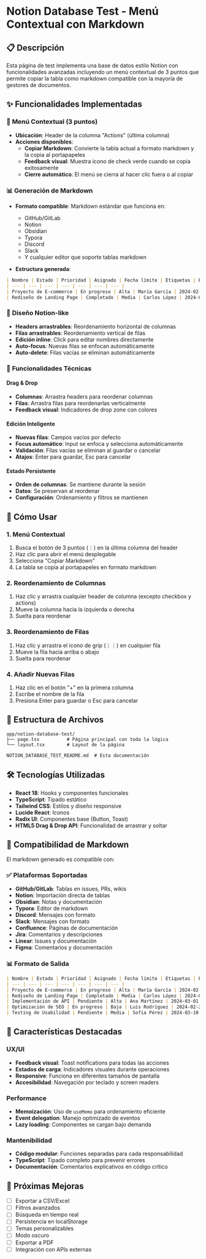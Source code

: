 # Notion Database Test - Menú Contextual con Markdown

## 📋 Descripción

Esta página de test implementa una base de datos estilo Notion con funcionalidades avanzadas incluyendo un menú contextual de 3 puntos que permite copiar la tabla como markdown compatible con la mayoría de gestores de documentos.

## ✨ Funcionalidades Implementadas

### 🎯 **Menú Contextual (3 puntos)**
- **Ubicación**: Header de la columna "Actions" (última columna)
- **Acciones disponibles**:
  - **Copiar Markdown**: Convierte la tabla actual a formato markdown y la copia al portapapeles
  - **Feedback visual**: Muestra icono de check verde cuando se copia exitosamente
  - **Cierre automático**: El menú se cierra al hacer clic fuera o al copiar

### 📊 **Generación de Markdown**
- **Formato compatible**: Markdown estándar que funciona en:
  - GitHub/GitLab
  - Notion
  - Obsidian
  - Typora
  - Discord
  - Slack
  - Y cualquier editor que soporte tablas markdown

- **Estructura generada**:
```markdown
| Nombre | Estado | Prioridad | Asignado | Fecha límite | Etiquetas | Progreso |
| --- | --- | --- | --- | --- | --- | --- |
| Proyecto de E-commerce | En progreso | Alta | María García | 2024-02-15 | Desarrollo, Frontend | 75% |
| Rediseño de Landing Page | Completado | Media | Carlos López | 2024-01-30 | Diseño, UI/UX | 100% |
```

### 🎨 **Diseño Notion-like**
- **Headers arrastrables**: Reordenamiento horizontal de columnas
- **Filas arrastrables**: Reordenamiento vertical de filas
- **Edición inline**: Click para editar nombres directamente
- **Auto-focus**: Nuevas filas se enfocan automáticamente
- **Auto-delete**: Filas vacías se eliminan automáticamente

### 🔧 **Funcionalidades Técnicas**

#### **Drag & Drop**
- **Columnas**: Arrastra headers para reordenar columnas
- **Filas**: Arrastra filas para reordenarlas verticalmente
- **Feedback visual**: Indicadores de drop zone con colores

#### **Edición Inteligente**
- **Nuevas filas**: Campos vacíos por defecto
- **Focus automático**: Input se enfoca y selecciona automáticamente
- **Validación**: Filas vacías se eliminan al guardar o cancelar
- **Atajos**: Enter para guardar, Esc para cancelar

#### **Estado Persistente**
- **Orden de columnas**: Se mantiene durante la sesión
- **Datos**: Se preservan al reordenar
- **Configuración**: Ordenamiento y filtros se mantienen

## 🚀 **Cómo Usar**

### **1. Menú Contextual**
1. Busca el botón de 3 puntos (⋮) en la última columna del header
2. Haz clic para abrir el menú desplegable
3. Selecciona "Copiar Markdown"
4. La tabla se copia al portapapeles en formato markdown

### **2. Reordenamiento de Columnas**
1. Haz clic y arrastra cualquier header de columna (excepto checkbox y actions)
2. Mueve la columna hacia la izquierda o derecha
3. Suelta para reordenar

### **3. Reordenamiento de Filas**
1. Haz clic y arrastra el icono de grip (⋮⋮) en cualquier fila
2. Mueve la fila hacia arriba o abajo
3. Suelta para reordenar

### **4. Añadir Nuevas Filas**
1. Haz clic en el botón "+" en la primera columna
2. Escribe el nombre de la fila
3. Presiona Enter para guardar o Esc para cancelar

## 📁 **Estructura de Archivos**

```
app/notion-database-test/
├── page.tsx          # Página principal con toda la lógica
└── layout.tsx        # Layout de la página

NOTION_DATABASE_TEST_README.md  # Esta documentación
```

## 🛠 **Tecnologías Utilizadas**

- **React 18**: Hooks y componentes funcionales
- **TypeScript**: Tipado estático
- **Tailwind CSS**: Estilos y diseño responsive
- **Lucide React**: Iconos
- **Radix UI**: Componentes base (Button, Toast)
- **HTML5 Drag & Drop API**: Funcionalidad de arrastrar y soltar

## 📝 **Compatibilidad de Markdown**

El markdown generado es compatible con:

### ✅ **Plataformas Soportadas**
- **GitHub/GitLab**: Tablas en issues, PRs, wikis
- **Notion**: Importación directa de tablas
- **Obsidian**: Notas y documentación
- **Typora**: Editor de markdown
- **Discord**: Mensajes con formato
- **Slack**: Mensajes con formato
- **Confluence**: Páginas de documentación
- **Jira**: Comentarios y descripciones
- **Linear**: Issues y documentación
- **Figma**: Comentarios y documentación

### 📊 **Formato de Salida**
```markdown
| Nombre | Estado | Prioridad | Asignado | Fecha límite | Etiquetas | Progreso |
| --- | --- | --- | --- | --- | --- | --- |
| Proyecto de E-commerce | En progreso | Alta | María García | 2024-02-15 | Desarrollo, Frontend | 75% |
| Rediseño de Landing Page | Completado | Media | Carlos López | 2024-01-30 | Diseño, UI/UX | 100% |
| Implementación de API | Pendiente | Alta | Ana Martínez | 2024-03-01 | Backend, API | 25% |
| Optimización de SEO | En progreso | Baja | Luis Rodríguez | 2024-02-28 | SEO, Marketing | 60% |
| Testing de Usabilidad | Pendiente | Media | Sofia Pérez | 2024-03-10 | Testing, UX | 0% |
```

## 🎯 **Características Destacadas**

### **UX/UI**
- **Feedback visual**: Toast notifications para todas las acciones
- **Estados de carga**: Indicadores visuales durante operaciones
- **Responsive**: Funciona en diferentes tamaños de pantalla
- **Accesibilidad**: Navegación por teclado y screen readers

### **Performance**
- **Memoización**: Uso de `useMemo` para ordenamiento eficiente
- **Event delegation**: Manejo optimizado de eventos
- **Lazy loading**: Componentes se cargan bajo demanda

### **Mantenibilidad**
- **Código modular**: Funciones separadas para cada responsabilidad
- **TypeScript**: Tipado completo para prevenir errores
- **Documentación**: Comentarios explicativos en código crítico

## 🔮 **Próximas Mejoras**

- [ ] Exportar a CSV/Excel
- [ ] Filtros avanzados
- [ ] Búsqueda en tiempo real
- [ ] Persistencia en localStorage
- [ ] Temas personalizables
- [ ] Modo oscuro
- [ ] Exportar a PDF
- [ ] Integración con APIs externas 